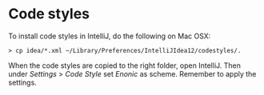 # Code styles

To install code styles in IntelliJ, do the following on Mac OSX:

	> cp idea/*.xml ~/Library/Preferences/IntelliJIdea12/codestyles/.
	
When the code styles are copied to the right folder, open IntelliJ. Then under _Settings_ > _Code Style_ set _Enonic_ as scheme. Remember to apply the settings.

